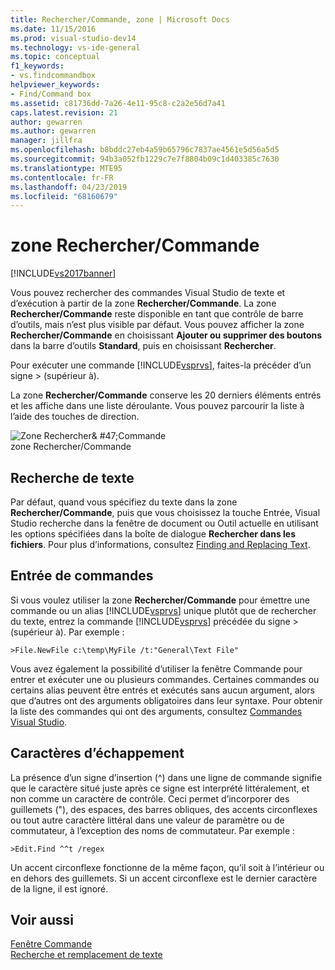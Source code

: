 ```yaml
---
title: Rechercher/Commande, zone | Microsoft Docs
ms.date: 11/15/2016
ms.prod: visual-studio-dev14
ms.technology: vs-ide-general
ms.topic: conceptual
f1_keywords:
- vs.findcommandbox
helpviewer_keywords:
- Find/Command box
ms.assetid: c81736dd-7a26-4e11-95c8-c2a2e56d7a41
caps.latest.revision: 21
author: gewarren
ms.author: gewarren
manager: jillfra
ms.openlocfilehash: b8bddc27eb4a59b65796c7837ae4561e5d56a5d5
ms.sourcegitcommit: 94b3a052fb1229c7e7f8804b09c1d403385c7630
ms.translationtype: MTE95
ms.contentlocale: fr-FR
ms.lasthandoff: 04/23/2019
ms.locfileid: "68160679"
---
```

# <a name="findcommand-box"></a>zone Rechercher/Commande
[!INCLUDE[vs2017banner](../includes/vs2017banner.md)]

Vous pouvez rechercher des commandes Visual Studio de texte et d’exécution à partir de la zone **Rechercher/Commande**. La zone **Rechercher/Commande** reste disponible en tant que contrôle de barre d’outils, mais n’est plus visible par défaut. Vous pouvez afficher la zone **Rechercher/Commande** en choisissant **Ajouter ou supprimer des boutons** dans la barre d’outils **Standard**, puis en choisissant **Rechercher**.  
  
 Pour exécuter une commande [!INCLUDE[vsprvs](../includes/vsprvs-md.md)], faites-la précéder d’un signe > (supérieur à).  
  
 La zone **Rechercher/Commande** conserve les 20 derniers éléments entrés et les affiche dans une liste déroulante. Vous pouvez parcourir la liste à l’aide des touches de direction.  
  
 ![Zone Rechercher& #47;Commande](../ide/media/findcommandbox.png "FindCommandBox")  
zone Rechercher/Commande  
  
## <a name="searching-for-text"></a>Recherche de texte  
 Par défaut, quand vous spécifiez du texte dans la zone **Rechercher/Commande**, puis que vous choisissez la touche Entrée, Visual Studio recherche dans la fenêtre de document ou Outil actuelle en utilisant les options spécifiées dans la boîte de dialogue **Rechercher dans les fichiers**. Pour plus d’informations, consultez [Finding and Replacing Text](../ide/finding-and-replacing-text.md).  
  
## <a name="entering-commands"></a>Entrée de commandes  
 Si vous voulez utiliser la zone **Rechercher/Commande** pour émettre une commande ou un alias [!INCLUDE[vsprvs](../includes/vsprvs-md.md)] unique plutôt que de rechercher du texte, entrez la commande [!INCLUDE[vsprvs](../includes/vsprvs-md.md)] précédée du signe > (supérieur à). Par exemple :  
  
```  
>File.NewFile c:\temp\MyFile /t:"General\Text File"  
```  
  
 Vous avez également la possibilité d’utiliser la fenêtre Commande pour entrer et exécuter une ou plusieurs commandes. Certaines commandes ou certains alias peuvent être entrés et exécutés sans aucun argument, alors que d’autres ont des arguments obligatoires dans leur syntaxe. Pour obtenir la liste des commandes qui ont des arguments, consultez [Commandes Visual Studio](../ide/reference/visual-studio-commands.md).  
  
## <a name="escape-characters"></a>Caractères d’échappement  
 La présence d’un signe d’insertion (^) dans une ligne de commande signifie que le caractère situé juste après ce signe est interprété littéralement, et non comme un caractère de contrôle. Ceci permet d’incorporer des guillemets ("), des espaces, des barres obliques, des accents circonflexes ou tout autre caractère littéral dans une valeur de paramètre ou de commutateur, à l’exception des noms de commutateur. Par exemple :  
  
```  
>Edit.Find ^^t /regex  
```  
  
 Un accent circonflexe fonctionne de la même façon, qu’il soit à l’intérieur ou en dehors des guillemets. Si un accent circonflexe est le dernier caractère de la ligne, il est ignoré.  
  
## <a name="see-also"></a>Voir aussi  
 [Fenêtre Commande](../ide/reference/command-window.md)   
 [Recherche et remplacement de texte](../ide/finding-and-replacing-text.md)
